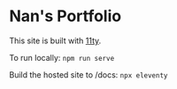 # Nan's Portfolio

This site is built with [11ty](https://www.11ty.dev/). 

To run locally: `npm run serve`

Build the hosted site to /docs: `npx eleventy`
